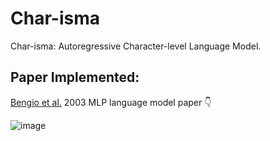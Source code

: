 # Char-isma
Char-isma: Autoregressive Character-level Language Model.


## Paper Implemented:
[Bengio et al.](https://www.jmlr.org/papers/volume3/bengio03a/bengio03a.pdf) 2003 MLP language model paper
👇


![image](https://github.com/user-attachments/assets/b8c613ff-82b1-4562-b85f-4182dccd9cd4)

